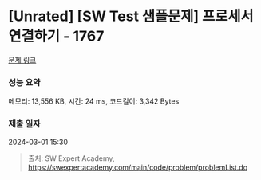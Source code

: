 # [Unrated] [SW Test 샘플문제] 프로세서 연결하기 - 1767 

[문제 링크](https://swexpertacademy.com/main/code/problem/problemDetail.do?contestProbId=AV4suNtaXFEDFAUf) 

### 성능 요약

메모리: 13,556 KB, 시간: 24 ms, 코드길이: 3,342 Bytes

### 제출 일자

2024-03-01 15:30



> 출처: SW Expert Academy, https://swexpertacademy.com/main/code/problem/problemList.do